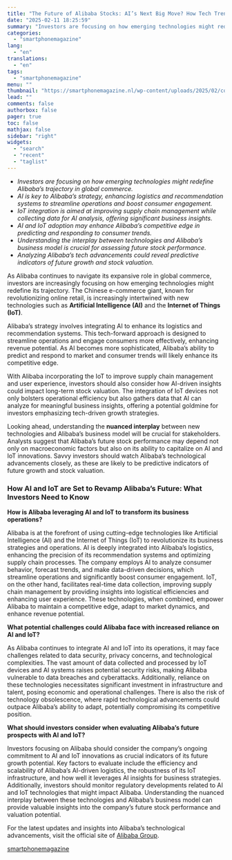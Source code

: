 ```yaml
---
title: "The Future of Alibaba Stocks: AI’s Next Big Move? How Tech Trends Could Transform Investment Strategies"
date: "2025-02-11 18:25:59"
summary: "Investors are focusing on how emerging technologies might redefine Alibaba’s trajectory in global commerce.AI is key to Alibaba’s strategy, enhancing logistics and recommendation systems to streamline operations and boost consumer engagement.IoT integration is aimed at improving supply chain management while collecting data for AI analysis, offering significant business insights.AI and..."
categories:
  - "smartphonemagazine"
lang:
  - "en"
translations:
  - "en"
tags:
  - "smartphonemagazine"
menu: ""
thumbnail: "https://smartphonemagazine.nl/wp-content/uploads/2025/02/compressed_img-oeR8g6pcyzexBk0zFqUVKLBO-480x384.png"
lead: ""
comments: false
authorbox: false
pager: true
toc: false
mathjax: false
sidebar: "right"
widgets:
  - "search"
  - "recent"
  - "taglist"
---
```


* *Investors are focusing on how emerging technologies might redefine Alibaba’s trajectory in global commerce.*
* *AI is key to Alibaba’s strategy, enhancing logistics and recommendation systems to streamline operations and boost consumer engagement.*
* *IoT integration is aimed at improving supply chain management while collecting data for AI analysis, offering significant business insights.*
* *AI and IoT adoption may enhance Alibaba’s competitive edge in predicting and responding to consumer trends.*
* *Understanding the interplay between technologies and Alibaba’s business model is crucial for assessing future stock performance.*
* *Analyzing Alibaba’s tech advancements could reveal predictive indicators of future growth and stock valuation.*

As Alibaba continues to navigate its expansive role in global commerce, investors are increasingly focusing on how emerging technologies might redefine its trajectory. The Chinese e-commerce giant, known for revolutionizing online retail, is increasingly intertwined with new technologies such as **Artificial Intelligence (AI)** and the **Internet of Things (IoT)**.

Alibaba’s strategy involves integrating AI to enhance its logistics and recommendation systems. This tech-forward approach is designed to streamline operations and engage consumers more effectively, enhancing revenue potential. As AI becomes more sophisticated, Alibaba’s ability to predict and respond to market and consumer trends will likely enhance its competitive edge.

With Alibaba incorporating the IoT to improve supply chain management and user experience, investors should also consider how AI-driven insights could impact long-term stock valuation. The integration of IoT devices not only bolsters operational efficiency but also gathers data that AI can analyze for meaningful business insights, offering a potential goldmine for investors emphasizing tech-driven growth strategies.

Looking ahead, understanding the **nuanced interplay** between new technologies and Alibaba’s business model will be crucial for stakeholders. Analysts suggest that Alibaba’s future stock performance may depend not only on macroeconomic factors but also on its ability to capitalize on AI and IoT innovations. Savvy investors should watch Alibaba’s technological advancements closely, as these are likely to be predictive indicators of future growth and stock valuation.

### How AI and IoT are Set to Revamp Alibaba’s Future: What Investors Need to Know

**How is Alibaba leveraging AI and IoT to transform its business operations?**

Alibaba is at the forefront of using cutting-edge technologies like Artificial Intelligence (AI) and the Internet of Things (IoT) to revolutionize its business strategies and operations. AI is deeply integrated into Alibaba’s logistics, enhancing the precision of its recommendation systems and optimizing supply chain processes. The company employs AI to analyze consumer behavior, forecast trends, and make data-driven decisions, which streamline operations and significantly boost consumer engagement. IoT, on the other hand, facilitates real-time data collection, improving supply chain management by providing insights into logistical efficiencies and enhancing user experience. These technologies, when combined, empower Alibaba to maintain a competitive edge, adapt to market dynamics, and enhance revenue potential.

**What potential challenges could Alibaba face with increased reliance on AI and IoT?**

As Alibaba continues to integrate AI and IoT into its operations, it may face challenges related to data security, privacy concerns, and technological complexities. The vast amount of data collected and processed by IoT devices and AI systems raises potential security risks, making Alibaba vulnerable to data breaches and cyberattacks. Additionally, reliance on these technologies necessitates significant investment in infrastructure and talent, posing economic and operational challenges. There is also the risk of technology obsolescence, where rapid technological advancements could outpace Alibaba’s ability to adapt, potentially compromising its competitive position.

**What should investors consider when evaluating Alibaba’s future prospects with AI and IoT?**

Investors focusing on Alibaba should consider the company’s ongoing commitment to AI and IoT innovations as crucial indicators of its future growth potential. Key factors to evaluate include the efficiency and scalability of Alibaba’s AI-driven logistics, the robustness of its IoT infrastructure, and how well it leverages AI insights for business strategies. Additionally, investors should monitor regulatory developments related to AI and IoT technologies that might impact Alibaba. Understanding the nuanced interplay between these technologies and Alibaba’s business model can provide valuable insights into the company’s future stock performance and valuation potential.

For the latest updates and insights into Alibaba’s technological advancements, visit the official site of [Alibaba Group](https://alibabagroup.com).

[smartphonemagazine](https://smartphonemagazine.nl/en/2025/02/11/the-future-of-alibaba-stocks-ais-next-big-move-how-tech-trends-could-transform-investment-strategies/)
